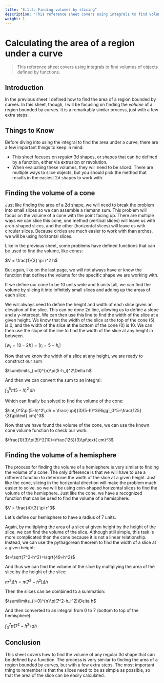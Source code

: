 ```yaml
---
title: "8.1.2: Finding volumes by slicing"
description: "This reference sheet covers using integrals to find volumes of objects defined by functions."
weight: 1
---
```


# Calculating the area of a region under a curve

> This reference sheet covers using integrals to find volumes of objects defined by functions.

## Introduction

In the previous sheet I defined how to find the area of a region bounded by curves. In this sheet, though, I will be focusing on finding the _volume_ of a region bounded by curves. It is a remarkably similar process, just with a few extra steps.

## Things to Know

Before diving into using the integral to find the area under a curve, there are a few important things to keep in mind:

- This sheet focuses on _regular_ 3d shapes, or shapes that can be defined by a function, either via extrusion or revolution.
- When evaluating these volumes, they will need to be sliced. There are multiple ways to slice objects, but you should pick the method that results in the easiest 2d shapes to work with.

## Finding the volume of a cone

Just like finding the area of a 2d shape, we will need to break the problem into small slices so we can assemble a riemann sum. This problem will focus on the volume of a cone with the point facing up. There are multiple ways we can slice this cone, one method (vertical slices) will leave us with arch-shaped slices, and the other (horizontal slices) will leave us with circular slices. Because circles are much easier to work with than arches, we will be using horizontal slices.

Like in the previous sheet, some problems have defined functions that can be used to find the volume, like cones:

$V = \frac{1}{3} \pi r^2 h$

But again, like on the last page, we will not always have or know the function that defines the volume for the specific shape we are working with.

If we define our cone to be 10 units wide and 5 units tall, we can find the volume by slicing it into infinitely small slices and adding up the areas of each slice.

We will always need to define the height and width of each slice given an elevation of the slice. This can be done 2d line, allowing us to define a slope and a y-intercept. We can then use this line to find the width of the slice at a given height. We know that the width of the slice at the top of the cone ($5$) is $0$, and the width of the slice at the bottom of the cone ($0$) is $10$. We can then use the slope of the line to find the width of the slice at any height in between.

$[w_i=10-2h]=[r_i=5-h_i]$

Now that we know the width of a slice at any height, we are ready to construct our sum

$\sum\limits_{i=0}^{n}\pi(5-h_i)^2\Delta h$

And then we can convert the sum to an integral:

$\int_0^5\pi(5-h)^2\,dh$

Which can finally be solved to find the volume of the cone:

$\int_0^5\pi(5-h)^2\,dh = \frac{-\pi}{3}(5-h)^3\Bigg|_0^5=\frac{125}{3}\pi\text{ cm}^3$

Now that we have found the volume of the cone, we can use the known cone volume function to check our work:

$\frac{1}{3}\pi(5)^2(10)=\frac{125}{3}\pi\text{ cm}^3$

## Finding the volume of a hemisphere

The process for finding the volume of a hemisphere is very similar to finding the volume of a cone. The only difference is that we will have to use a different function to determine the width of the slice at a given height. Just like the cone, slicing in the horizontal direction will make the problem much easier to solve, so we will be using coin-shaped horizontal slices to find the volume of the hemisphere. Just like the cone, we have a recognized function that can be used to find the volume of a hemisphere:

$V = \frac{4}{3} \pi r^3$

Let's define our hemisphere to have a radius of $7$ units.

Again, by multiplying the area of a slice at given height by the height of the slice, we can find the volume of the slice. Although still simple, this task is more complicated than the cone because it is not a linear relationship. Instead, we can use the pythagorean theorem to find the width of a slice at a given height:

$r=\sqrt{7^2-h^2}=\sqrt{49=h^2}$

And thus we can find the volume of the slice by multiplying the area of the slice by the height of the slice:

$\pi r^2\Delta h=\pi(7^2-h^2)\Delta h$

Then the slices can be combined to a summation:

$\sum\limits_{i=0}^{n}\pi(7^2-h_i^2)\Delta h$

And then converted to an integral from $0$ to $7$ (bottom to top of the hemisphere):

$\int_0^7\pi(7^2-h^2)\,dh$

## Conclusion

This sheet covers how to find the volume of any regular 3d shape that can be defined by a function. The process is very similar to finding the area of a region bounded by curves, but with a few extra steps. The most important thing to remember is that the slices need to be as simple as possible, so that the area of the slice can be easily calculated.
